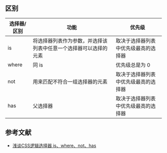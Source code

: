 ## 区别

| 选择器/区别 | 功能 | 优先级 |
| --- | --- | --- |
| is | 将选择器列表作为参数，并选择该列表中任意一个选择器可以选择的元素 | 取决于选择器列表中优先级最高的选择器 |
| where | 同 is | 优先级总是为 0 |
| not | 用来匹配不符合一组选择器的元素 | 取决于选择器列表中优先级最高的选择器 |
| has | 父选择器 | 取决于选择器列表中优先级最高的选择器 |

## 参考文献

- [浅谈CSS逻辑选择器 is、where、not、has](https://www.dongchuanmin.com/xhtml/2463.html)
